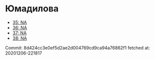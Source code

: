 # Юмадилова
- [35: NA](35.md)
- [36: NA](36.md)
- [37: NA](37.md)
- [38: NA](38.md)

Commit: 8d424cc3e0ef5d2ae2d004769cd9ca94a76862f1
 fetched at: 20201206-221817
